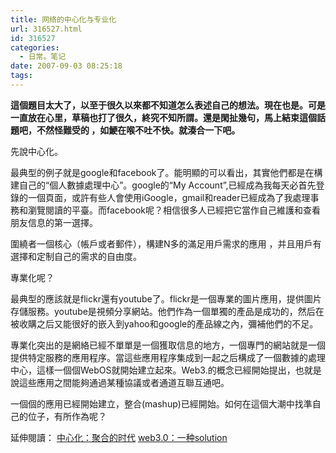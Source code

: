 ```yaml
---
title: 网络的中心化与专业化
url: 316527.html
id: 316527
categories:
  - 日常。笔记
date: 2007-09-03 08:25:18
tags:
---
```


**這個題目太大了，以至于很久以來都不知道怎么表述自己的想法。現在也是。可是一直放在心里，草稿也打了很久，終究不知所謂。還是閑扯幾句，馬上結束這個話題吧，不然怪難受的 ，如鯁在喉不吐不快。就湊合一下吧。**

先說中心化。

最典型的例子就是google和facebook了。能明顯的可以看出，其實他們都是在構建自己的“個人數據處理中心”。google的“My Account”,已經成為我每天必首先登錄的一個頁面，或許有些人會使用iGoogle，gmail和reader已經成為了我處理事務和瀏覽閱讀的平臺。而facebook呢？相信很多人已經把它當作自己維護和查看朋友信息的第一選擇。

圍繞者一個核心（帳戶或者郵件），構建N多的滿足用戶需求的應用 ，并且用戶有選擇和定制自己的需求的自由度。

專業化呢？

最典型的應該就是flickr還有youtube了。flickr是一個專業的圖片應用，提供圖片存儲服務。youtube是視頻分享網站。他們作為一個單獨的產品是成功的，然后在被收購之后又能很好的嵌入到yahoo和google的產品線之內，彌補他們的不足。

專業化突出的是網絡已經不單單是一個獲取信息的地方，一個專門的網站就是一個提供特定服務的應用程序。當這些應用程序集成到一起之后構成了一個數據的處理中心，這樣一個個WebOS就開始建立起來。Web3.的概念已經開始提出，也就是說這些應用之間能夠通過某種協議或者通道互聯互通吧。

一個個的應用已經開始建立，整合(mashup)已經開始。如何在這個大潮中找準自己的位子，有所作為呢？

延伸閱讀：
[中心化：聚合的时代](http://weiwuhui.com/archives/550.html)
[web3.0：一种solution](http://weiwuhui.com/archives/566.html)
